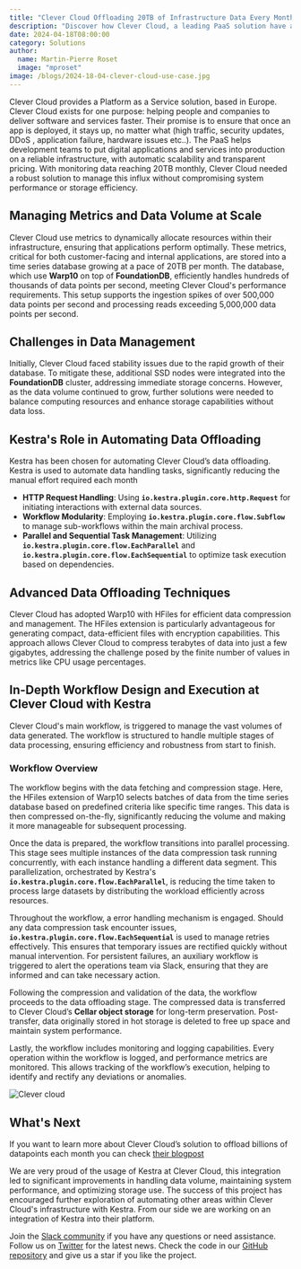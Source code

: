 ```yaml
---
title: "Clever Cloud Offloading 20TB of Infrastructure Data Every Month with Kestra"
description: "Discover how Clever Cloud, a leading PaaS solution have automated their archiving process using Kestra."
date: 2024-04-18T08:00:00
category: Solutions
author:
  name: Martin-Pierre Roset
  image: "mproset"
image: /blogs/2024-18-04-clever-cloud-use-case.jpg
---
```


Clever Cloud provides a Platform as a Service solution, based in Europe. Clever Cloud exists for one purpose: helping people and companies to deliver software and services faster. Their promise is to ensure that once an app is deployed, it stays up, no matter what (high traffic, security updates, DDoS , application failure, hardware issues etc..). The PaaS helps development teams to put digital applications and services into production on a reliable infrastructure, with automatic scalability and transparent pricing. With monitoring data reaching 20TB monthly, Clever Cloud needed a robust solution to manage this influx without compromising system performance or storage efficiency.

## Managing Metrics and Data Volume at Scale

Clever Cloud use metrics to dynamically allocate resources within their infrastructure, ensuring that applications perform optimally. These metrics, critical for both customer-facing and internal applications, are stored into a time series database growing at a pace of 20TB per month. The database, which use **Warp10** on top of **FoundationDB**, efficiently handles hundreds of thousands of data points per second, meeting Clever Cloud's performance requirements. This setup supports the ingestion spikes of over 500,000 data points per second and processing reads exceeding 5,000,000 data points per second.

## Challenges in Data Management

Initially, Clever Cloud faced stability issues due to the rapid growth of their database. To mitigate these, additional SSD nodes were integrated into the **FoundationDB** cluster, addressing immediate storage concerns. However, as the data volume continued to grow, further solutions were needed to balance computing resources and enhance storage capabilities without data loss.

## **Kestra's Role in Automating Data Offloading**

Kestra has been chosen for automating Clever Cloud’s data offloading. Kestra is used to automate data handling tasks, significantly reducing the manual effort required each month

- **HTTP Request Handling**: Using **`io.kestra.plugin.core.http.Request`** for initiating interactions with external data sources.
- **Workflow Modularity**: Employing **`io.kestra.plugin.core.flow.Subflow`** to manage sub-workflows within the main archival process.
- **Parallel and Sequential Task Management**: Utilizing **`io.kestra.plugin.core.flow.EachParallel`** and **`io.kestra.plugin.core.flow.EachSequential`** to optimize task execution based on dependencies.

## Advanced Data Offloading Techniques

Clever Cloud has adopted Warp10 with HFiles for efficient data compression and management. The HFiles extension is particularly advantageous for generating compact, data-efficient files with encryption capabilities. This approach allows Clever Cloud to compress terabytes of data into just a few gigabytes, addressing the challenge posed by the finite number of values in metrics like CPU usage percentages.

## **In-Depth Workflow Design and Execution at Clever Cloud with Kestra**

Clever Cloud's main workflow, is triggered to manage the vast volumes of data generated. The workflow is structured to handle multiple stages of data processing, ensuring efficiency and robustness from start to finish.

### Workflow Overview

The workflow begins with the data fetching and compression stage. Here, the HFiles extension of Warp10 selects batches of data from the time series database based on predefined criteria like specific time ranges. This data is then compressed on-the-fly, significantly reducing the volume and making it more manageable for subsequent processing.

Once the data is prepared, the workflow transitions into parallel processing. This stage sees multiple instances of the data compression task running concurrently, with each instance handling a different data segment. This parallelization, orchestrated by Kestra's **`io.kestra.plugin.core.flow.EachParallel`**, is reducing the time taken to process large datasets by distributing the workload efficiently across resources.

Throughout the workflow, a error handling mechanism is engaged. Should any data compression task encounter issues, **`io.kestra.plugin.core.flow.EachSequential`** is used to manage retries effectively. This ensures that temporary issues are rectified quickly without manual intervention. For persistent failures, an auxiliary workflow is triggered to alert the operations team via Slack, ensuring that they are informed and can take necessary action.

Following the compression and validation of the data, the workflow proceeds to the data offloading stage. The compressed data is transferred to Clever Cloud’s **Cellar object storage** for long-term preservation. Post-transfer, data originally stored in hot storage is deleted to free up space and maintain system performance.

Lastly, the workflow includes monitoring and logging capabilities. Every operation within the workflow is logged, and performance metrics are monitored. This allows tracking of the workflow’s execution, helping to identify and rectify any deviations or anomalies.

![Clever cloud](/blogs/2024-18-04-clever-cloud-use-case/workflow.png)

## What's Next

If you want to learn more about Clever Cloud’s solution to offload billions of datapoints each month you can check [their blogpost](https://www.clever-cloud.com/blog/engineering/2024/04/04/metrics-offloading-billions-of-datapoints-each-month/)

We are very proud of the usage of Kestra at Clever Cloud, this integration led to significant improvements in handling data volume, maintaining system performance, and optimizing storage use. The success of this project has encouraged further exploration of automating other areas within Clever Cloud's infrastructure with Kestra. From our side we are working on an integration of Kestra into their platform.

Join the [Slack community](https://kestra.io/slack) if you have any questions or need assistance.
Follow us on [Twitter](https://twitter.com/kestra_io) for the latest news.
Check the code in our [GitHub repository](https://github.com/kestra-io/kestra) and give us a star if you like the project.
